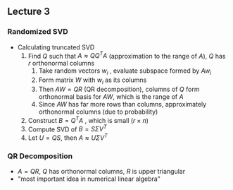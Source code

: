 ## Lecture 3 
### Randomized SVD
- Calculating truncated SVD
	1. Find $Q$ such that $A \approx Q Q^T A$ (approximation to the range of $A$), $Q$ has $r$ orthonormal columns
		1. Take random vectors $w_i$ , evaluate subspace formed by $A w_i$ 
		2. Form matrix $W$ with $w_i$ as its columns
		3. Then $AW = QR$ (QR decomposition), columns of $Q$ form orthonormal basis for $AW$, which is the range of $A$
		4. Since $AW$ has far more rows than columns, approximately orthonormal columns (due to probability)
	2. Construct $B = Q^T A$ , which is small $(r \times n)$
	3. Compute SVD of $B = S \Sigma V^T$ 
	4. Let $U = QS$, then $A \approx U \Sigma V^T$ 

### QR Decomposition
- $A=QR$, $Q$ has orthonormal columns, $R$ is upper triangular
- "most important idea in numerical linear algebra"
